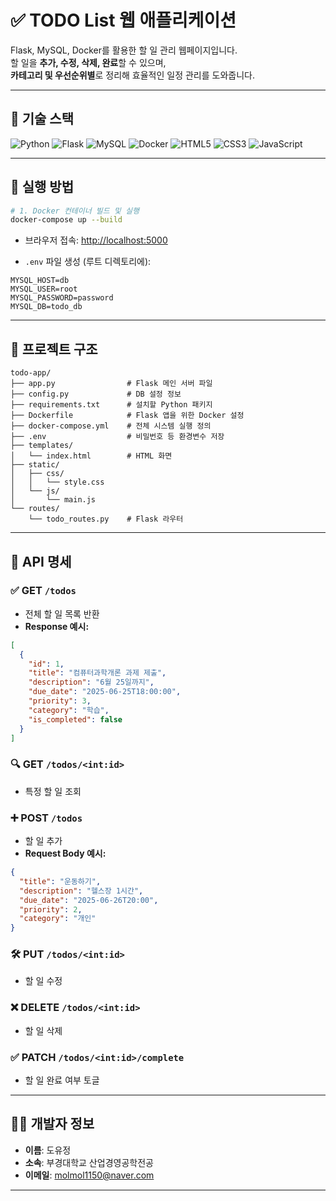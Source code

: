 # ✅ TODO List 웹 애플리케이션

Flask, MySQL, Docker를 활용한 할 일 관리 웹페이지입니다.  
할 일을 **추가, 수정, 삭제, 완료**할 수 있으며,  
**카테고리 및 우선순위별**로 정리해 효율적인 일정 관리를 도와줍니다.

---

## 🔧 기술 스택

![Python](https://img.shields.io/badge/Python-3776AB?style=flat&logo=python&logoColor=white)
![Flask](https://img.shields.io/badge/Flask-000000?style=flat&logo=flask&logoColor=white)
![MySQL](https://img.shields.io/badge/MySQL-4479A1?style=flat&logo=mysql&logoColor=white)
![Docker](https://img.shields.io/badge/Docker-2496ED?style=flat&logo=docker&logoColor=white)
![HTML5](https://img.shields.io/badge/HTML5-E34F26?style=flat&logo=html5&logoColor=white)
![CSS3](https://img.shields.io/badge/CSS3-1572B6?style=flat&logo=css3&logoColor=white)
![JavaScript](https://img.shields.io/badge/JavaScript-F7DF1E?style=flat&logo=javascript&logoColor=black)

---

## 🚀 실행 방법

```bash
# 1. Docker 컨테이너 빌드 및 실행
docker-compose up --build
```

- 브라우저 접속: [http://localhost:5000](http://localhost:5000)

- `.env` 파일 생성 (루트 디렉토리에):

```
MYSQL_HOST=db
MYSQL_USER=root
MYSQL_PASSWORD=password
MYSQL_DB=todo_db
```

---

## 📁 프로젝트 구조

```
todo-app/
├── app.py                # Flask 메인 서버 파일
├── config.py             # DB 설정 정보
├── requirements.txt      # 설치할 Python 패키지
├── Dockerfile            # Flask 앱을 위한 Docker 설정
├── docker-compose.yml    # 전체 시스템 실행 정의
├── .env                  # 비밀번호 등 환경변수 저장
├── templates/
│   └── index.html        # HTML 화면
├── static/
│   ├── css/
│   │   └── style.css
│   └── js/
│       └── main.js
└── routes/
    └── todo_routes.py    # Flask 라우터
```

---

## 📌 API 명세

### ✅ GET `/todos`  
- 전체 할 일 목록 반환  
- **Response 예시:**
```json
[
  {
    "id": 1,
    "title": "컴퓨터과학개론 과제 제출",
    "description": "6월 25일까지",
    "due_date": "2025-06-25T18:00:00",
    "priority": 3,
    "category": "학습",
    "is_completed": false
  }
]
```

### 🔍 GET `/todos/<int:id>`  
- 특정 할 일 조회

### ➕ POST `/todos`  
- 할 일 추가  
- **Request Body 예시:**
```json
{
  "title": "운동하기",
  "description": "헬스장 1시간",
  "due_date": "2025-06-26T20:00",
  "priority": 2,
  "category": "개인"
}
```

### 🛠 PUT `/todos/<int:id>`  
- 할 일 수정

### ❌ DELETE `/todos/<int:id>`  
- 할 일 삭제

### ✅ PATCH `/todos/<int:id>/complete`  
- 할 일 완료 여부 토글

---

## 👩‍💻 개발자 정보

- **이름**: 도유정  
- **소속**: 부경대학교 산업경영공학전공  
- **이메일**: [molmol1150@naver.com](mailto:molmol1150@naver.com)

---
